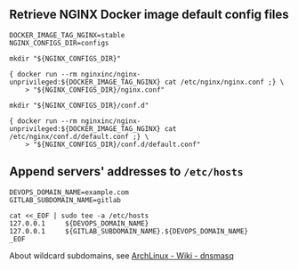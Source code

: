 
## Retrieve NGINX Docker image default config files
```
DOCKER_IMAGE_TAG_NGINX=stable
NGINX_CONFIGS_DIR=configs

mkdir "${NGINX_CONFIGS_DIR}"

{ docker run --rm nginxinc/nginx-unprivileged:${DOCKER_IMAGE_TAG_NGINX} cat /etc/nginx/nginx.conf ;} \
	> "${NGINX_CONFIGS_DIR}/nginx.conf"

mkdir "${NGINX_CONFIGS_DIR}/conf.d"

{ docker run --rm nginxinc/nginx-unprivileged:${DOCKER_IMAGE_TAG_NGINX} cat /etc/nginx/conf.d/default.conf ;} \
	> "${NGINX_CONFIGS_DIR}/conf.d/default.conf"
```

## Append servers' addresses to `/etc/hosts`
```
DEVOPS_DOMAIN_NAME=example.com
GITLAB_SUBDOMAIN_NAME=gitlab

cat <<_EOF | sudo tee -a /etc/hosts
127.0.0.1     ${DEVOPS_DOMAIN_NAME}
127.0.0.1     ${GITLAB_SUBDOMAIN_NAME}.${DEVOPS_DOMAIN_NAME}
_EOF
```
About wildcard subdomains, see [ArchLinux - Wiki - dnsmasq](https://wiki.archlinux.org/title/Dnsmasq)  

